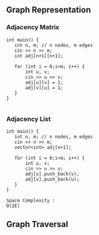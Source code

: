 ## Graph Representation

### Adjacency Matrix 

```
int main() {
   int n, m; // n nodes, m edges
   cin >> n >> m;
   int adj[n+1][n+1];
   
   for (int i = 0;i<m; i++) {
       int u, v;
       cin >> u >> v;
       adj[u][v] = 1;
       adj[v][u] = 1;
   }
}


```

### Adjacency List 

```
int main() {
   int n, m; // n nodes, m edges
   cin >> n >> m;
   vector<int> adj[n+1];
   
   for (int i = 0;i<m; i++) {
       int u, v;
       cin >> u >> v;
       adj[u].push_back(v);
       adj[v].push_back(u);
   }
}

Space Complexity :
O(2E)

```


## Graph Traversal


